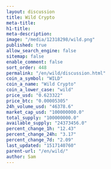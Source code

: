 ```yaml
---
layout: discussion
title: Wild Crypto
meta-title: 
h1-title: 
meta-description: 
image: "/media/12318298/wild.png"
published: true
allow_search_engine: false
sitemap: false
enable_comment: false
sort_order: 448
permalink: "/en/wild/discussion.html"
coin_a_symbol: "WILD"
coin_a_name: "Wild Crypto"
coin_a_lower_case: "wild"
price_usd: "0.623322"
price_btc: "0.00005305"
24h_volume_usd: "46378.6"
market_cap_usd: "100000000.0"
total_supply: "100000000.0"
available_supply: "24373456.0"
percent_change_1h: "12.43"
percent_change_24h: "3.17"
percent_change_7d: "2.09"
last_updated: "1517140760"
parent-url: "/en/wild/"
author: Sam
---
```


